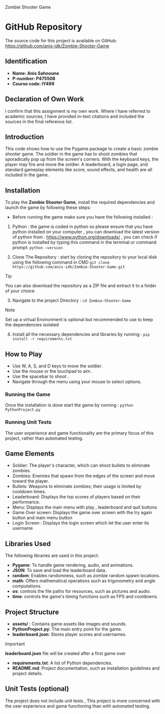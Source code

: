 Zombie Shooter Game

# GitHub Repository
The source code for this project is available on GitHub: https://github.com/anis-idk/Zombie-Shooter-Game

## Identification
- **Name: Anis Sahnoune** 
- **P-number: P475508** 
- **Course code: IY499** 

## Declaration of Own Work
I confirm that this assignment is my own work.
Where I have referred to academic sources, I have provided in-text citations and included the sources in the final 
reference list.

## Introduction
This code shows how to use the Pygame package to create a basic zombie shooter game. The soldier in the game has to 
shoot zombies that sporadically pop up from the screen's corners. With the keyboard keys, the player may fire and move 
the soldier. A leaderboard, a login page, and standard gameplay elements like score, sound effects, and health are all 
included in the game.

## Installation
To play the **Zombie Shooter Game**, install the required dependencies and launch the game by following these steps:
- Before running the game make sure you have the following installed :

1) Python : the game is coded in python so please ensure that you have python installed on your computer , you can 
download the latest version of python from : https://www.python.org/downloads/ , you can check if python is installed by 
typing this command in the terminal or command prompt: `python —version`
 
2) Clone The Repository : start by cloning the repository to your local disk using the following command in CMD
`git clone https://github.com/anis-idk/Zombie-Shooter-Game.git`

> [!TIP]
> You can also download the repository as a ZIP file and extract it to a folder of your choice

3) Navigate to the project Directory : `cd Zombie-Shooter-Game`

> [!NOTE]
> Set up a virtual Environment is optional but recommended to use to keep the dependencies isolated

4) Install all the necessary dependencies and libraries by running : `pip install -r requirements.txt`




## How to Play
- Use W, A, S, and D keys to move the soldier.
- Use the mouse or the touchpad to aim .
- Use the spacebar to shoot .
- Navigate through the menu using your mouse to select options.

### Running the Game
Once the installation is done start the game by running : `python PythonProject.py`


### Running Unit Tests

The user experience and game functionality are the primary focus of this project, rather than automated testing.

## Game Elements
- Soldier: The player's character, which can shoot bullets to eliminate zombies.
- Zombies: Enemies that spawn from the edges of the screen and move toward the player.
- Bullets: Weapons to eliminate zombies; their usage is limited by cooldown times.
- Leaderboard: Displays the top scores of players based on their performance. 
- Menu: Displays the main menu with play , leaderboard and quit buttons 
- Game Over screen: Displays the game over screen with the try again button and main menu button
- Login Screen : Displays the login screen which let the user enter its username 

## Libraries Used
The following libraries are used in this project:
- **Pygame**: To handle game rendering, audio, and animations.
- **JSON**: To save and load the leaderboard data.
- **random**: Enables randomness, such as zombie random spawn locations.
- **math**: Offers mathematical operations such as trigonometry and angle computations.
- **os**: controls the file paths for resources, such as pictures and audio.
- **time**: controls the game's timing functions such as FPS and cooldowns.


## Project Structure
- **assets/** : Contains game assets like images and sounds.
- **PythonProject.py**: The main entry point for the game.
- **leaderboard.json**: Stores player scores and usernames.
> [!IMPORTANT]
> **leaderboard.json** file will be created after a first game over

- **requirements.txt**: A list of Python dependencies.
- **README.md**: Project documentation, such as installation guidelines and project details.

## Unit Tests (optional)
The project does not include unit tests , This project is more concerned with the user experience and game functioning 
than with automated testing.

